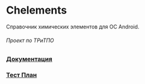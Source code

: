 # Chelements
Справочник химических элементов для ОС Android.
###### Проект по ТРиТПО 
### [Документация](/Documentation)  
### [Тест План](https://github.com/LeonidVoitehovich/Chelements/blob/master/Testing/TestPlan.md)
